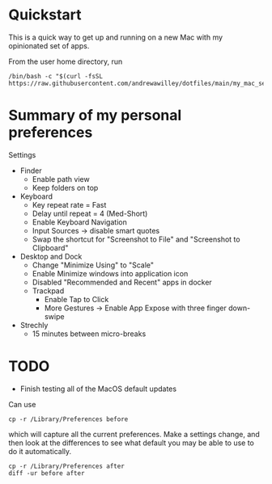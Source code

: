 # Quickstart
This is a quick way to get up and running on a new Mac with my opinionated set of apps.  

From the user home directory, run

    /bin/bash -c "$(curl -fsSL https://raw.githubusercontent.com/andrewawilley/dotfiles/main/my_mac_setup.sh)"

# Summary of my personal preferences

Settings
 * Finder
    * Enable path view
    * Keep folders on top
 * Keyboard
    * Key repeat rate = Fast
    * Delay until repeat = 4 (Med-Short)
    * Enable Keyboard Navigation
    * Input Sources -> disable smart quotes
    * Swap the shortcut for "Screenshot to File" and "Screenshot to Clipboard"
 * Desktop and Dock
    * Change "Minimize Using" to "Scale"
    * Enable Minimize windows into application icon
    * Disabled "Recommended and Recent" apps in docker
    * Trackpad
      * Enable Tap to Click
      * More Gestures -> Enable App Expose with three finger down-swipe
 * Strechly
    * 15 minutes between micro-breaks


# TODO 
 * Finish testing all of the MacOS default updates

Can use 

    cp -r /Library/Preferences before

which will capture all the current preferences.  Make a settings change, and then look at the differences to see what default you may be able to use to do it automatically.

    cp -r /Library/Preferences after
    diff -ur before after
